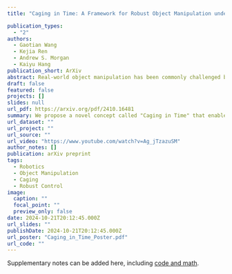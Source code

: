 ```yaml
---
title: "Caging in Time: A Framework for Robust Object Manipulation under Uncertainties and Limited Robot Perception"

publication_types:
  - "2"
authors:
  - Gaotian Wang
  - Kejia Ren
  - Andrew S. Morgan
  - Kaiyu Hang
publication_short: ArXiv
abstract: Real-world object manipulation has been commonly challenged by physical uncertainties and perception limitations. Being an effective strategy, while caging configuration-based manipulation frameworks have successfully provided robust solutions, they are not broadly applicable due to their strict requirements on the availability of multiple robots, widely distributed contacts, or specific geometries of the robots or the objects. To this end, this work proposes a novel concept, termed Caging in Time, to allow caging configurations to be formed even if there is just one robot engaged in a task. This novel concept can be explained by an insight that even if a caging configuration is needed to constrain the motion of an object, only a small portion of the cage is actively manipulating at a time. As such, we can switch the configuration of the robot strategically so that by collapsing its configuration in time, we will see a cage formed and its necessary portion active whenever needed. We instantiate our Caging in Time theory on challenging quasistatic and dynamic manipulation tasks, showing that Caging in Time can be achieved in general state spaces including geometry-based and energy-based spaces. With extensive experiments, we show robust and accurate manipulation, in an open-loop manner, without requiring detailed knowledge of the object geometry or physical properties, nor realtime accurate feedback on the manipulation states. In addition to being an effective and robust open-loop manipulation solution, the proposed theory can be a supplementary strategy to other manipulation systems affected by uncertain or limited robot perception.
draft: false
featured: false
projects: []
slides: null
url_pdf: https://arxiv.org/pdf/2410.16481
summary: We propose a novel concept called "Caging in Time" that enables robust object manipulation with a single robot under uncertainties and limited perception. This approach allows caging configurations to be formed temporally, demonstrating effective open-loop manipulation without requiring detailed object knowledge or real-time feedback.
url_dataset: ""
url_project: ""
url_source: ""
url_video: "https://www.youtube.com/watch?v=Ag_jTzazuSM"
author_notes: []
publication: arXiv preprint
tags:
  - Robotics
  - Object Manipulation
  - Caging
  - Robust Control
image:
  caption: ""
  focal_point: ""
  preview_only: false
date: 2024-10-21T20:12:45.000Z
url_slides: ""
publishDate: 2024-10-21T20:12:45.000Z
url_poster: "Caging_in_Time_Poster.pdf"
url_code: ""
---
```


Supplementary notes can be added here, including [code and math](https://arxiv.org/abs/2410.16481).
